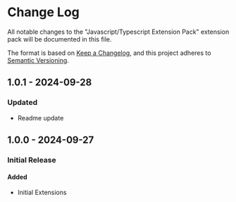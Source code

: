 # Change Log

All notable changes to the "Javascript/Typescript Extension Pack" extension pack will be documented in this file.

The format is based on [Keep a Changelog](https://keepachangelog.com/en/1.0.0/),
and this project adheres to [Semantic Versioning](https://semver.org/spec/v2.0.0.html).

## 1.0.1 - 2024-09-28

### Updated

- Readme update

## 1.0.0 - 2024-09-27

### Initial Release

#### Added

- Initial Extensions
